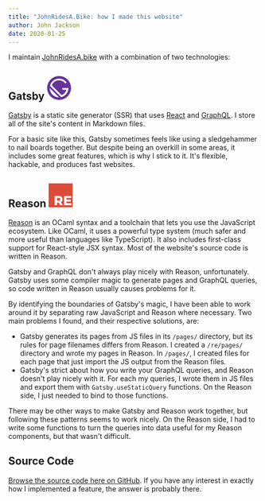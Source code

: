 ```yaml
---
title: "JohnRidesA.Bike: how I made this website"
author: John Jackson
date: 2020-01-25
---
```

I maintain [JohnRidesA.bike](https://johnridesa.bike/) with a combination of
two technologies:

## Gatsby ![](./gatsby.svg)

[Gatsby](https://www.gatsbyjs.org/) is a static site generator (SSR) that uses
[React](https://reactjs.org/) and [GraphQL](https://graphql.org/). I store all
of the site's content in Markdown files.

For a basic site like this, Gatsby sometimes feels like using a sledgehammer
to nail boards together. But despite being an overkill in some areas, it
includes some great features, which is why I stick to it. It's flexible,
hackable, and produces fast websites.

## Reason ![](./reason.svg)

[Reason](https://reasonml.github.io/) is an OCaml syntax and a toolchain that lets you use the JavaScript
ecosystem. Like OCaml, it uses a powerful type system (much safer and more
useful than languages like TypeScript). It also includes first-class support
for React-style JSX syntax. Most of the website's source code is written in
Reason.

Gatsby and GraphQL don't always play nicely with Reason, unfortunately. Gatsby
uses some compiler magic to generate pages and GraphQL queries, so code
written in Reason usually causes problems for it.

By identifying the boundaries of Gatsby's magic, I have been able to work
around it by separating raw JavaScript and Reason where necessary. Two main
problems I found, and their respective solutions, are:

- Gatsby generates its pages from JS files in its `/pages/` directory, but its
  rules for page filenames differs from Reason. I created a `/re/pages/`
  directory and wrote my pages in Reason. In `/pages/`, I created files for
  each page that just import the JS output from the Reason files.
- Gatsby's strict about how you write your GraphQL queries, and Reason doesn't
  play nicely with it. For each my queries, I wrote them in JS files and export
  them with `Gatsby.useStaticQuery` functions. On the Reason side, I just
  needed to bind to those functions.

There may be other ways to make Gatsby and Reason work together, but following
these patterns seems to work nicely. On the Reason side, I had to write some
functions to turn the queries into data useful for my Reason components, but
that wasn't difficult.

## Source Code

[Browse the source code here on GitHub](https://github.com/johnridesabike/johnridesabike.github.io). If you have any interest in exactly how I implemented a feature, the answer is probably there.
